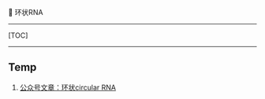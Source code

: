 👏 环状RNA

---
[TOC]

---
## Temp
1. [公众号文章：环状circular RNA](https://mp.weixin.qq.com/s/4w_dMQ6lHZp3hQWQ-qYXXA)  